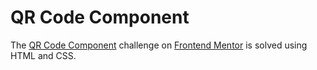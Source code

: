 <h1>QR Code Component</h1>

The <a href="https://www.frontendmentor.io/challenges/qr-code-component-iux_sIO_H">QR Code Component</a> challenge on <a href="https://www.frontendmentor.io/">Frontend Mentor</a> is solved using HTML and CSS.
